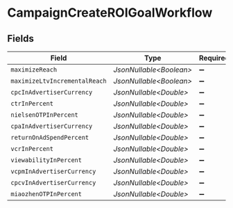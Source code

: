 # CampaignCreateROIGoalWorkflow


## Fields

| Field                         | Type                          | Required                      | Description                   |
| ----------------------------- | ----------------------------- | ----------------------------- | ----------------------------- |
| `maximizeReach`               | *JsonNullable\<Boolean>*      | :heavy_minus_sign:            | N/A                           |
| `maximizeLtvIncrementalReach` | *JsonNullable\<Boolean>*      | :heavy_minus_sign:            | N/A                           |
| `cpcInAdvertiserCurrency`     | *JsonNullable\<Double>*       | :heavy_minus_sign:            | N/A                           |
| `ctrInPercent`                | *JsonNullable\<Double>*       | :heavy_minus_sign:            | N/A                           |
| `nielsenOTPInPercent`         | *JsonNullable\<Double>*       | :heavy_minus_sign:            | N/A                           |
| `cpaInAdvertiserCurrency`     | *JsonNullable\<Double>*       | :heavy_minus_sign:            | N/A                           |
| `returnOnAdSpendPercent`      | *JsonNullable\<Double>*       | :heavy_minus_sign:            | N/A                           |
| `vcrInPercent`                | *JsonNullable\<Double>*       | :heavy_minus_sign:            | N/A                           |
| `viewabilityInPercent`        | *JsonNullable\<Double>*       | :heavy_minus_sign:            | N/A                           |
| `vcpmInAdvertiserCurrency`    | *JsonNullable\<Double>*       | :heavy_minus_sign:            | N/A                           |
| `cpcvInAdvertiserCurrency`    | *JsonNullable\<Double>*       | :heavy_minus_sign:            | N/A                           |
| `miaozhenOTPInPercent`        | *JsonNullable\<Double>*       | :heavy_minus_sign:            | N/A                           |
